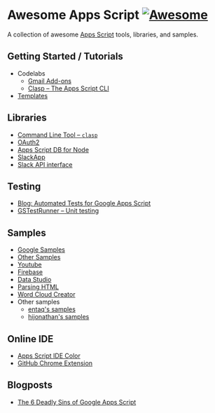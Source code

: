 # Awesome Apps Script [![Awesome](https://awesome.re/badge.svg)](https://awesome.re)

A collection of awesome [Apps Script](https://developers.google.com/apps-script/) tools, libraries, and samples.

## Getting Started / Tutorials

- Codelabs
  - [Gmail Add-ons](https://g.co/codelabs/gmail-add-ons)
  - [Clasp – The Apps Script CLI](https://g.co/codelabs/clasp)
- [Templates](https://github.com/googlesamples/apps-script-templates)

## Libraries

- [Command Line Tool – `clasp`](https://github.com/google/clasp)
- [OAuth2](https://github.com/googlesamples/apps-script-oauth2)
- [Apps Script DB for Node](https://github.com/maple3142/apps-script-db)
- [SlackApp](https://github.com/soundTricker/SlackApp)
- [Slack API interface](https://github.com/yhay81/GASlacker)

## Testing

- [Blog: Automated Tests for Google Apps Script](http://engineering.continuity.net/test-for-google-apps-script/)
- [GSTestRunner – Unit testing](https://github.com/bkper/GSTestRunner)

## Samples

- [Google Samples](https://github.com/googlesamples/apps-script)
- [Other Samples](https://github.com/entaq/GoogleAppsScript)
- [Youtube](https://github.com/youtube/api-samples/tree/master/apps-script/snippets)
- [Firebase](https://github.com/RomainVialard/FirebaseApp)
- [Data Studio](https://github.com/google/datastudio)
- [Parsing HTML](https://sites.google.com/site/scriptsexamples/learn-by-example/parsing-html)
- [Word Cloud Creator](https://sites.google.com/site/scriptsexamples/custom-methods/other-libraries/word-cloud-library)
- Other samples
  - [entaq's samples](https://github.com/entaq/GoogleAppsScript)
  - [hijonathan's samples](https://github.com/hijonathan/google-scripts)

## Online IDE

- [Apps Script IDE Color](https://github.com/JeanRemiDelteil/appsScriptColor)
- [GitHub Chrome Extension](https://github.com/leonhartX/gas-github)

## Blogposts

- [The 6 Deadly Sins of Google Apps Script](https://www.lucidchart.com/techblog/2017/12/07/6-deadly-sins-google-apps-script-add-on/)
